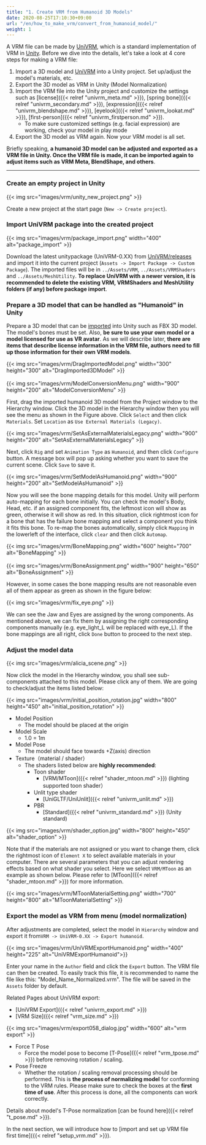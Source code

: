 ```yaml
---
title: "1. Create VRM from Humanoid 3D Models"
date: 2020-08-25T17:10:30+09:00
url: "/en/how_to_make_vrm/convert_from_humanoid_model/"
weight: 1
---
```


A VRM file can be made by [UniVRM](https://github.com/vrm-c/UniVRM), which is a standard implementation of VRM in [Unity](https://unity3d.com/). 
Before we dive into the details, let's take a look at 4 core steps for making a VRM file:

1. Import a 3D model and [UniVRM](https://github.com/vrm-c/UniVRM) into a Unity project. Set up/adjust the model's materials, etc. 
1. Export the 3D model as VRM in Unity (Model Normalization)
1. Import the VRM file into the Unity project and customize the settings such as [license]({{< relref "univrm_meta.md" >}}), [spring bone]({{< relref "univrm_secondary.md" >}}), [expression]({{< relref "univrm_blendshape.md" >}}), [eyelook]({{< relref "univrm_lookat.md" >}}), [first-person]({{< relref "univrm_firstperson.md" >}}).
     * To make sure customized settings (e.g. facial expression) are working, check your model in play mode
1. Export the 3D model as VRM again. Now your VRM model is all set.

Briefly speaking, **a humanoid 3D model can be adjusted and exported as a VRM file in Unity. Once the VRM file is made, it can be imported again to adjust items such as VRM Meta, BlendShape, and others**.

---

### Create an empty project in Unity
{{< img src="images/vrm/unity_new_project.png" >}}

Create a new project at the start page (``New -> Create project``).

### Import UniVRM package into the created project
{{< img src="images/vrm/package_import.png" width="400" alt="package_import" >}}

Download the latest unitypackage (UniVRM-0.XX) from [UniVRM/releases](https://github.com/vrm-c/UniVRM/releases) and import it into the current project (``Assets -> Import Package -> Custom Package``). The imported files will be in ``../Assets/VRM``, ``../Assets/VRMShaders`` and ``../Assets/MeshUtility``. **To replace UniVRM with a newer version, it is recommended to delete the existing VRM, VRMShaders and MeshUtility folders (if any) before package import**.

### Prepare a 3D model that can be handled as "Humanoid" in Unity
Prepare a 3D model that can be [imported](https://docs.unity3d.com/2019.3/Documentation/Manual/HOWTO-importObject.html) into Unity such as FBX 3D model. The model's bones must be set. Also, **be sure to use your own model or a model licensed for use as VR avatar**. As we will describe later, **there are items that describe license information in the VRM file, authors need to fill up those information for their own VRM models**. 

{{< img src="images/vrm/DragImportedModel.png" width="300" height="300" alt="DragImported3DModel" >}}
<br>
<br>
{{< img src="images/vrm/ModelConversionMenu.png" width="900" height="200" alt="ModelConversionMenu" >}}

First, drag the imported humanoid 3D model from the Project window to the Hierarchy window. Click the 3D model in the Hierarchy window then you will see the menu as shown in the Figure above. Click `Select` and then click `Materials`. Set `Location` as `Use External Materials (Legacy)`.

{{< img src="images/vrm/SetAsExternalMaterialsLegacy.png" width="900" height="200" alt="SetAsExternalMaterialsLegacy" >}}

Next, click `Rig` and set `Animation Type` as `Humanoid`, and then click `Configure` button. A message box will pop up asking whether you want to save the current scene. Click `Save` to save it.

{{< img src="images/vrm/SetModelAsHumanoid.png" width="900" height="200" alt="SetModelAsHumanoid" >}}

Now you will see the bone mapping details for this model. Unity will perform auto-mapping for each bone initially. You can check the model's Body, Head, etc. if an assigned component fits, the leftmost icon will show as green, otherwise it will show as red. In this situation, click rightmost icon for a bone that has the failure bone mapping and select a component you think it fits this bone. To re-map the bones automatically, simply click `Mapping` in the lowerleft of the interface, click `clear` and then click `Automap`.

{{< img src="images/vrm/BoneMapping.png" width="600" height="700" alt="BoneMapping" >}}
<br>
<br>
{{< img src="images/vrm/BoneAssignment.png" width="900" height="650" alt="BoneAssignment" >}}

However, in some cases the bone mapping results are not reasonable even all of them appear as green as shown in the figure below:

{{< img src="images/vrm/fix_eye.png" >}}

We can see the Jaw and Eyes are assigned by the wrong components. As mentioned above, we can fix them by assigning the right corresponding components manually (e.g. eye_light_L will be replaced with eye_L). If the bone mappings are all right, click `Done` button to proceed to the next step.

### Adjust the model data
{{< img src="images/vrm/alicia_scene.png" >}}

Now click the model in the Hierarchy window, you shall see sub-components attached to this model. Please click any of them. We are going to check/adjust the items listed below:

{{< img src="images/vrm/initial_position_rotation.jpg" width="800" height="450" alt="initial_position_rotation" >}}

* Model Position
	* The model should be placed at the origin
* Model Scale
	* 1.0 = 1m
* Model Pose
	* The model should face towards +Z(axis) direction
* Texture（material / shader）
    * The shaders listed below are **highly recommended**:
		* Toon shader
			* [VRM/MToon]({{< relref "shader_mtoon.md" >}}) (lighting supported toon shader）
		* Unlit type shader
			* [UniGLTF/UniUnlit]({{< relref "univrm_unlit.md" >}})
		* PBR
			* [Standard]({{< relref "univrm_standard.md" >}}) (Unity standard)

{{< img src="images/vrm/shader_option.jpg" width="800" height="450" alt="shader_option" >}}

Note that if the materials are not assigned or you want to change them, click the rightmost icon of `Element X` to select available materials in your computer. There are several parameters that you can adjust rendering effects based on what shader you select. Here we select `VRM/MToon` as an example as shown below. Please refer to [MToon]({{< relref "shader_mtoon.md" >}}) for more information.

{{< img src="images/vrm/MToonMaterialSetting.png" width="700" height="800" alt="MToonMaterialSetting" >}}

### Export the model as VRM from menu (model normalization)

After adjustments are completed, select the model in `Hierarchy` window and export it from``VRM -> UniVRM-0.XX -> Export humanoid``.

{{< img src="images/vrm/UniVRMExportHumanoid.png" width="400" height="225" alt="UniVRMExportHumanoid">}}

Enter your name in the `Author` field and click the `Export` button. The VRM file can then be created. To easily track this file, it is recommended to name the file like this: "Model_Name_Normalized.vrm". The file will be saved in the `Assets` folder by default.

Related Pages about UniVRM export:
  * [UniVRM Export]({{< relref "univrm_export.md" >}})
  * [VRM Size]({{< relref "vrm_size.md" >}})

{{< img src="images/vrm/export058_dialog.jpg" width="600" alt="vrm export" >}}

* Force T Pose
    * Force the model pose to become [T-Pose]({{< relref "vrm_tpose.md" >}}) before removing rotation / scaling.
* Pose Freeze
    * Whether the rotation / scaling removal processing should be performed. This is **the process of normalizing model** for conforming to the VRM rules. Please make sure to check the boxes at the **first time of use**. After this process is done, all the components can work correctly.

Details about model's T-Pose normalization [can be found here]({{< relref "t_pose.md" >}}).

In the next section, we will introduce how to [import and set up VRM file first time]({{< relref "setup_vrm.md" >}}).